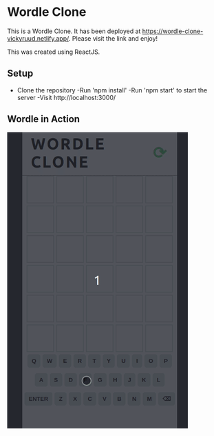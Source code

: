 # Wordle Clone

This is a Wordle Clone. It has been deployed at https://wordle-clone-vickyruud.netlify.app/. Please visit the link and enjoy!

This was created using ReactJS.

## Setup

- Clone the repository
  -Run 'npm install'
  -Run 'npm start' to start the server
  -Visit http://localhost:3000/

## Wordle in Action

!["Wordle gif"](https://github.com/vickyruud/wordle-clone/blob/main/public/wordle.gif)
